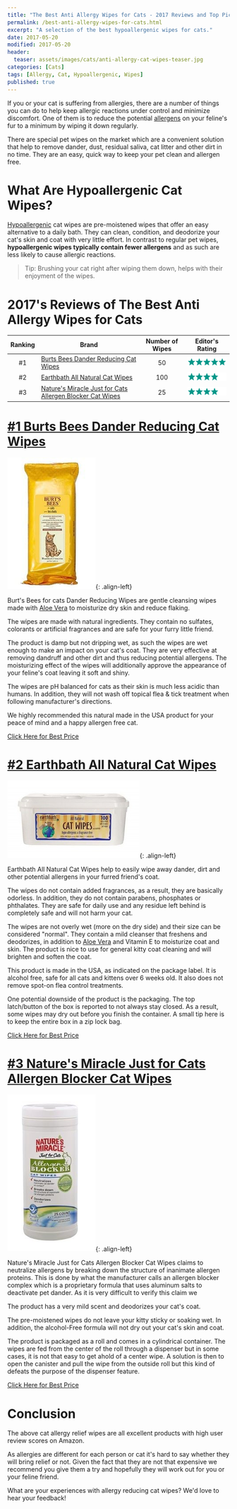 ```yaml
---
title: "The Best Anti Allergy Wipes for Cats - 2017 Reviews and Top Picks"
permalink: /best-anti-allergy-wipes-for-cats.html
excerpt: "A selection of the best hypoallergenic wipes for cats."
date: 2017-05-20
modified: 2017-05-20
header:
  teaser: assets/images/cats/anti-allergy-cat-wipes-teaser.jpg
categories: [Cats]
tags: [Allergy, Cat, Hypoallergenic, Wipes]
published: true
---
```


If you or your cat is suffering from allergies, there are a number of things you can do to help keep allergic reactions under control and minimize discomfort. One of them is to reduce the potential [allergens](https://en.wikipedia.org/wiki/Allergen) on your feline's fur to a minimum by wiping it down regularly.

There are special pet wipes on the market which are a convenient solution that help to remove dander, dust, residual saliva, cat litter and other dirt in no time. They are an easy, quick way to keep your pet clean and allergen free.

# What Are Hypoallergenic Cat Wipes?

[Hypoallergenic](https://en.wikipedia.org/wiki/Hypoallergenic) cat wipes are pre-moistened wipes that offer an easy alternative to a daily bath. They can clean, condition, and deodorize your cat's skin and coat with very little effort. In contrast to regular pet wipes, **hypoallergenic wipes typically contain fewer allergens** and as such are less likely to cause allergic reactions.

> Tip: Brushing your cat right after wiping them down, helps with their enjoyment of the wipes. 

# 2017's Reviews of The Best Anti Allergy Wipes for Cats

| Ranking  | Brand                                                              | Number of Wipes | Editor's Rating                                           |
|:--------:| ------------------------------------------------------------------ |:---------------:| --------------------------------------------------------- |
| #1       | [Burts Bees Dander Reducing Cat Wipes](http://amzn.to/2pZwJeG)                      | 50              | ![five stars](/assets/images/icons/rating/five-stars.png) |
| #2       | [Earthbath All Natural Cat Wipes](http://amzn.to/2rGSoEL)                           | 100             | ![four stars](/assets/images/icons/rating/four-stars.png) |
| #3       | [Nature's Miracle Just for Cats Allergen Blocker Cat Wipes](http://amzn.to/2r6C3x4) | 25              | ![four stars](/assets/images/icons/rating/four-stars.png) |

# [#1 Burts Bees Dander Reducing Cat Wipes](http://amzn.to/2pZwJeG)

![image-left](/assets/images/cats/burts-bees-dander-reducing-cat-wipes.jpg){: .align-left}

Burt's Bees for cats Dander Reducing Wipes are gentle cleansing wipes made with [Aloe Vera](https://en.wikipedia.org/wiki/Aloe_vera) to moisturize dry skin and reduce flaking.

The wipes are made with natural ingredients. They contain no sulfates, colorants or artificial fragrances and are safe for your furry little friend.

The product is damp but not dripping wet, as such the wipes are wet enough to make an impact on your cat's coat. They are very effective at removing dandruff and other dirt and thus reducing potential allergens. The moisturizing effect of the wipes will additionally approve the appearance of your feline's coat leaving it soft and shiny.

The wipes are pH balanced for cats as their skin is much less acidic than humans. In addition, they will not wash off topical flea & tick treatment when following manufacturer's directions.

We highly recommended this natural made in the USA product for your peace of mind and a happy allergen free cat.

<div class="align-center">
  <a href="#link" class="btn btn--x-large btn--buy">Click Here for Best Price</a>
</div>

# [#2 Earthbath All Natural Cat Wipes](http://amzn.to/2rGSoEL)

![image-left](/assets/images/cats/earthbath-all-natural-cat-wipes.jpg){: .align-left}

Earthbath All Natural Cat Wipes help to easily wipe away dander, dirt and other potential allergens in your furred friend's coat.

The wipes do not contain added fragrances, as a result, they are basically odorless. In addition, they do not contain parabens, phosphates or phthalates. They are safe for daily use and any residue left behind is completely safe and will not harm your cat.

The wipes are not overly wet (more on the dry side) and their size can be considered "normal". They contain a mild cleanser that freshens and deodorizes, in addition to [Aloe Vera](https://en.wikipedia.org/wiki/Aloe_vera) and Vitamin E to moisturize coat and skin. The product is nice to use for general kitty coat cleaning and will brighten and soften the coat.

This product is made in the USA, as indicated on the package label. It is alcohol free, safe for all cats and kittens over 6 weeks old. It also does not remove spot-on flea control treatments.

One potential downside of the product is the packaging. The top latch/button of the box is reported to not always stay closed. As a result, some wipes may dry out before you finish the container. A small tip here is to keep the entire box in a zip lock bag.

<div class="align-center">
  <a href="#link" class="btn btn--x-large btn--buy">Click Here for Best Price</a>
</div>

# [#3 Nature's Miracle Just for Cats Allergen Blocker Cat Wipes](http://amzn.to/2r6C3x4)

![image-left](/assets/images/cats/natures-miracle-just-for-cats-allergen-blocker-cat-wipes.jpg){: .align-left}

Nature's Miracle Just for Cats Allergen Blocker Cat Wipes claims to neutralize allergens by breaking down the structure of inanimate allergen proteins. This is done by what the manufacturer calls an allergen blocker complex which is a proprietary formula that uses aluminum salts to deactivate pet dander. As it is very difficult to verify this claim we 

The product has a very mild scent and deodorizes your cat's coat.

The pre-moistened wipes do not leave your kitty sticky or soaking wet. In addition, the alcohol-Free formula will not dry out your cat's skin and coat.

The product is packaged as a roll and comes in a cylindrical container. The wipes are fed from the center of the roll through a dispenser but in some cases, it is not that easy to get ahold of a center wipe. A solution is then to open the canister and pull the wipe from the outside roll but this kind of defeats the purpose of the dispenser feature.

<div class="align-center">
  <a href="#link" class="btn btn--x-large btn--buy">Click Here for Best Price</a>
</div>

# Conclusion

The above cat allergy relief wipes are all excellent products with high user review scores on Amazon.

As allergies are different for each person or cat it's hard to say whether they will bring relief or not. Given the fact that they are not that expensive we recommend you give them a try and hopefully they will work out for you or your feline friend.

What are your experiences with allergy reducing cat wipes? We'd love to hear your feedback!
